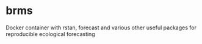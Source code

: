 # brms
Docker container with rstan, forecast and various other useful packages for reproducible ecological forecasting
